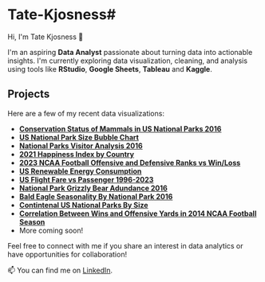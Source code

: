 # Tate-Kjosness# 

Hi, I'm Tate Kjosness 👋

I'm an aspiring **Data Analyst** passionate about turning data into actionable insights. 
I'm currently exploring data visualization, cleaning, and analysis using tools like **RStudio**, **Google Sheets**, **Tableau** and **Kaggle**.


## Projects

Here are a few of my recent data visualizations:

- **[Conservation Status of Mammals in US National Parks 2016](https://public.tableau.com/app/profile/tate.kjosness/viz/ConservationStatusofMammalsinUSNationalParks/Sheet1)**
- **[US National Park Size Bubble Chart](https://public.tableau.com/app/profile/tate.kjosness/viz/USNationalParkSizeMap/Sheet2)**
- **[National Parks Visitor Analysis 2016](https://github.com/DataTater/Tate-Kjosness/blob/main/National%20Parks%20visitor%20numbers%202021.png)**
- **[2021 Happiness Index by Country](https://public.tableau.com/app/profile/tate.kjosness/viz/2021HappinessIndexbyCountry/Sheet1)**
- **[2023 NCAA Football Offensive and Defensive Ranks vs Win/Loss](https://public.tableau.com/app/profile/tate.kjosness/viz/2023NCAAFootballOffensiveandDefensiveRanksvsWinLoss/Sheet1)**
- **[US Renewable Energy Consumption](https://public.tableau.com/app/profile/tate.kjosness/viz/USRenewableEnergyConsumption/Sheet1)**
- **[US Flight Fare vs Passenger 1996-2023](https://public.tableau.com/app/profile/tate.kjosness/viz/USFlightFarevsPassenger1996-2023/Sheet1)**
- **[National Park Grizzly Bear Adundance 2016](https://github.com/DataTater/Tate-Kjosness/blob/main/Grizzly%20Bear%20Abundance%20by%20National%20Park.png)**
- **[Bald Eagle Seasonality By National Park 2016](https://github.com/DataTater/Tate-Kjosness/blob/main/Bald%20Eagle%20Seasonality%20By%20National%20Park.png)**
- **[Contintenal US National Parks By Size](https://github.com/DataTater/Tate-Kjosness/blob/main/Contintenal%20US%20National%20Parks%20By%20Size.png)**
- **[Correlation Between Wins and Offensive Yards in 2014 NCAA Football Season](https://github.com/DataTater/Tate-Kjosness/blob/main/Correlation%20Between%20Wins%20and%20Offensive%20Yards.png)**
- More coming soon!

Feel free to connect with me if you share an interest in data analytics or have opportunities for collaboration!

📫 You can find me on [LinkedIn](https://www.linkedin.com/in/tatekjosness).
